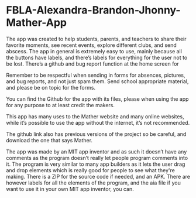 # FBLA-Alexandra-Brandon-Jhonny-Mather-App

The app was created to help students, parents, and teachers to share their favorite moments, see recent events, explore different clubs, and send abscess.  The app in general is extremely easy to use, mainly because all the buttons have labels, and there’s labels for everything for the user not to be lost.  There’s a github and bug report function at the home screen for 

Remember to be respectful when sending in forms for absences, pictures, and bug reports, and not just spam them.  Send school appropriate material, and please be on topic for the forms.

You can find the Github for the app with its files, please when using the app for any purpose to at least credit the makers.

This app has many uses to the Mather website and many online websites, while it’s possible to use the app without the internet, it’s not recommended.

The github link also has previous versions of the project so be careful, and download the one that says Mather. 

The app was made by an MIT app inventor and as such it doesn’t have any comments as the program doesn’t really let people program comments into it.  The program is very similar to many app builders as it lets the user drag and drop elements which is really good for people to see what they're making.  There is a ZIP for the source code if needed, and an APK.  There are however labels for all the elements of the program, and the aia file if you want to use it in your own MIT app inventor, you can.  


